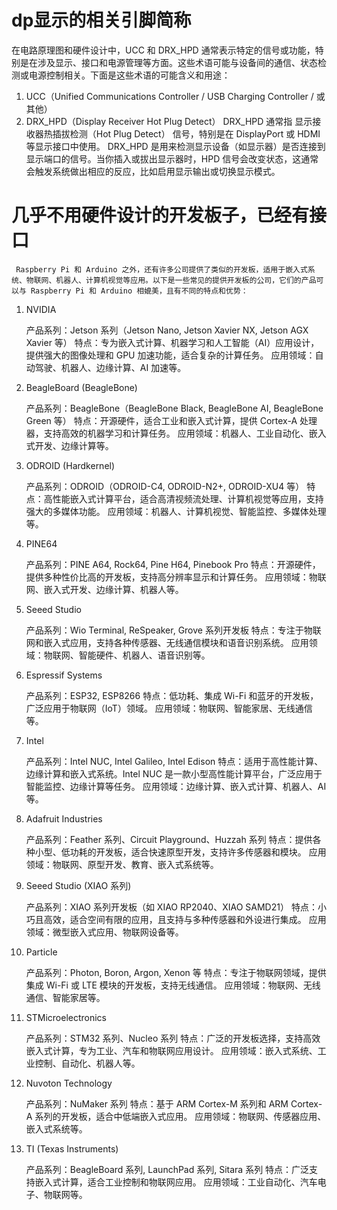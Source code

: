 # dp显示的相关引脚简称
在电路原理图和硬件设计中，UCC 和 DRX_HPD 通常表示特定的信号或功能，特别是在涉及显示、接口和电源管理等方面。这些术语可能与设备间的通信、状态检测或电源控制相关。下面是这些术语的可能含义和用途：
1. UCC（Unified Communications Controller / USB Charging Controller / 或其他）
2. DRX_HPD（Display Receiver Hot Plug Detect）
    DRX_HPD 通常指 显示接收器热插拔检测（Hot Plug Detect） 信号，特别是在 DisplayPort 或 HDMI 等显示接口中使用。
    DRX_HPD 是用来检测显示设备（如显示器）是否连接到显示端口的信号。当你插入或拔出显示器时，HPD 信号会改变状态，这通常会触发系统做出相应的反应，比如启用显示输出或切换显示模式。


# 几乎不用硬件设计的开发板子，已经有接口
     Raspberry Pi 和 Arduino 之外，还有许多公司提供了类似的开发板，适用于嵌入式系统、物联网、机器人、计算机视觉等应用。以下是一些常见的提供开发板的公司，它们的产品可以与 Raspberry Pi 和 Arduino 相媲美，且有不同的特点和优势：
1. NVIDIA

    产品系列：Jetson 系列（Jetson Nano, Jetson Xavier NX, Jetson AGX Xavier 等）
    特点：专为嵌入式计算、机器学习和人工智能（AI）应用设计，提供强大的图像处理和 GPU 加速功能，适合复杂的计算任务。
    应用领域：自动驾驶、机器人、边缘计算、AI 加速等。

2. BeagleBoard (BeagleBone)

    产品系列：BeagleBone（BeagleBone Black, BeagleBone AI, BeagleBone Green 等）
    特点：开源硬件，适合工业和嵌入式计算，提供 Cortex-A 处理器，支持高效的机器学习和计算任务。
    应用领域：机器人、工业自动化、嵌入式开发、边缘计算等。

3. ODROID (Hardkernel)

    产品系列：ODROID（ODROID-C4, ODROID-N2+, ODROID-XU4 等）
    特点：高性能嵌入式计算平台，适合高清视频流处理、计算机视觉等应用，支持强大的多媒体功能。
    应用领域：机器人、计算机视觉、智能监控、多媒体处理等。

4. PINE64

    产品系列：PINE A64, Rock64, Pine H64, Pinebook Pro
    特点：开源硬件，提供多种性价比高的开发板，支持高分辨率显示和计算任务。
    应用领域：物联网、嵌入式开发、边缘计算、机器人等。

5. Seeed Studio

    产品系列：Wio Terminal, ReSpeaker, Grove 系列开发板
    特点：专注于物联网和嵌入式应用，支持各种传感器、无线通信模块和语音识别系统。
    应用领域：物联网、智能硬件、机器人、语音识别等。

6. Espressif Systems

    产品系列：ESP32, ESP8266
    特点：低功耗、集成 Wi-Fi 和蓝牙的开发板，广泛应用于物联网（IoT）领域。
    应用领域：物联网、智能家居、无线通信等。

7. Intel

    产品系列：Intel NUC, Intel Galileo, Intel Edison
    特点：适用于高性能计算、边缘计算和嵌入式系统。Intel NUC 是一款小型高性能计算平台，广泛应用于智能监控、边缘计算等任务。
    应用领域：边缘计算、嵌入式计算、机器人、AI 等。

8. Adafruit Industries

    产品系列：Feather 系列、Circuit Playground、Huzzah 系列
    特点：提供各种小型、低功耗的开发板，适合快速原型开发，支持许多传感器和模块。
    应用领域：物联网、原型开发、教育、嵌入式系统等。

9. Seeed Studio (XIAO 系列)

    产品系列：XIAO 系列开发板（如 XIAO RP2040、XIAO SAMD21）
    特点：小巧且高效，适合空间有限的应用，且支持与多种传感器和外设进行集成。
    应用领域：微型嵌入式应用、物联网设备等。

10. Particle

    产品系列：Photon, Boron, Argon, Xenon 等
    特点：专注于物联网领域，提供集成 Wi-Fi 或 LTE 模块的开发板，支持无线通信。
    应用领域：物联网、无线通信、智能家居等。

11. STMicroelectronics

    产品系列：STM32 系列、Nucleo 系列
    特点：广泛的开发板选择，支持高效嵌入式计算，专为工业、汽车和物联网应用设计。
    应用领域：嵌入式系统、工业控制、自动化、机器人等。

12. Nuvoton Technology

    产品系列：NuMaker 系列
    特点：基于 ARM Cortex-M 系列和 ARM Cortex-A 系列的开发板，适合中低端嵌入式应用。
    应用领域：物联网、传感器应用、嵌入式系统等。

13. TI (Texas Instruments)

    产品系列：BeagleBoard 系列, LaunchPad 系列, Sitara 系列
    特点：广泛支持嵌入式计算，适合工业控制和物联网应用。
    应用领域：工业自动化、汽车电子、物联网等。
